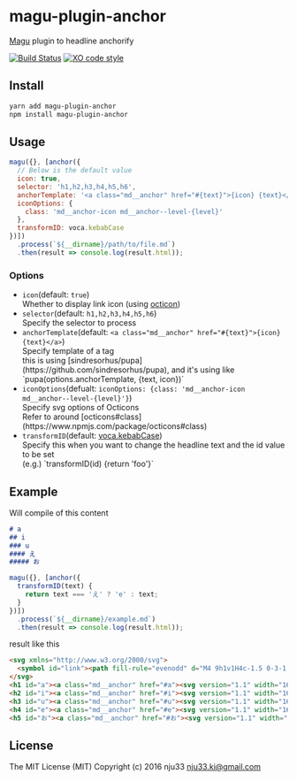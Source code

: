 # magu-plugin-anchor

[Magu](https://github.com/nju33/magu) plugin to headline anchorify

[![Build Status](https://travis-ci.org/nju33/magu-plugin-anchor.svg?branch=master)](https://travis-ci.org/nju33/magu-plugin-anchor) [![XO code style](https://img.shields.io/badge/code_style-XO-5ed9c7.svg)](https://github.com/sindresorhus/xo)

## Install

```bash
yarn add magu-plugin-anchor
npm install magu-plugin-anchor
```

## Usage

```js
magu({}, [anchor({
  // Below is the default value
  icon: true,
  selector: 'h1,h2,h3,h4,h5,h6',
  anchorTemplate: '<a class="md__anchor" href="#{text}">{icon} {text}</a>',
  iconOptions: {
    class: 'md__anchor-icon md__anchor--level-{level}'
  },
  transformID: voca.kebabCase
})])
  .process(`${__dirname}/path/to/file.md`)
  .then(result => console.log(result.html));
```

### Options

- `icon`(default: `true`)
  <div>Whether to display link icon (using <a href="https://octicons.github.com/icon/link/">octicon</a>)</div>
- `selector`(default: `h1,h2,h3,h4,h5,h6`)
  <div>Specify the selector to process</div>
- `anchorTemplate`(default: `<a class="md__anchor" href="#{text}">{icon} {text}</a>`)
  <div>Specify template of a tag</div>
  this is using [sindresorhus/pupa](https://github.com/sindresorhus/pupa), and it's using like `pupa(options.anchorTemplate, {text, icon})`
- `iconOptions`(defualt: `iconOptions: {class: 'md__anchor-icon md__anchor--level-{level}'}`)
  <div>Specify svg options of Octicons</div>
  Refer to around [octicons#class](https://www.npmjs.com/package/octicons#class)
- `transformID`(default: [voca.kebabCase](https://vocajs.com/#kebabCase))
  <div>Specify this when you want to change the headline text and the id value to be set</div>
  (e.g.) `transformID(id) {return 'foo'}`

## Example

Will compile of this content

```md
# a
## i
### u
#### え
##### お

```

```js
magu({}, [anchor({
  transformID(text) {
    return text === 'え' ? 'e' : text;
  }
})])
  .process(`${__dirname}/example.md`)
  .then(result => console.log(result.html));
```

result like this

```html
<svg xmlns="http://www.w3.org/2000/svg">
  <symbol id="link"><path fill-rule="evenodd" d="M4 9h1v1H4c-1.5 0-3-1.69-3-3.5S2.55 3 4 3h4c1.45 0 3 1.69 3 3.5 0 1.41-.91 2.72-2 3.25V8.59c.58-.45 1-1.27 1-2.09C10 5.22 8.98 4 8 4H4c-.98 0-2 1.22-2 2.5S3 9 4 9zm9-3h-1v1h1c1 0 2 1.22 2 2.5S13.98 12 13 12H9c-.98 0-2-1.22-2-2.5 0-.83.42-1.64 1-2.09V6.25c-1.09.53-2 1.84-2 3.25C6 11.31 7.55 13 9 13h4c1.45 0 3-1.69 3-3.5S14.5 6 13 6z"/></symbol>
</svg>
<h1 id="a"><a class="md__anchor" href="#a"><svg version="1.1" width="16" height="16" viewbox="0 0 16 16" class="octicon octicon-link md__anchor-icon md__anchor--level-1" aria-hidden="true"><use xlink:href="#link"/></svg> a</a></h1>
<h2 id="i"><a class="md__anchor" href="#i"><svg version="1.1" width="16" height="16" viewbox="0 0 16 16" class="octicon octicon-link md__anchor-icon md__anchor--level-2" aria-hidden="true"><use xlink:href="#link"/></svg> i</a></h2>
<h3 id="u"><a class="md__anchor" href="#u"><svg version="1.1" width="16" height="16" viewbox="0 0 16 16" class="octicon octicon-link md__anchor-icon md__anchor--level-3" aria-hidden="true"><use xlink:href="#link"/></svg> u</a></h3>
<h4 id="e"><a class="md__anchor" href="#e"><svg version="1.1" width="16" height="16" viewbox="0 0 16 16" class="octicon octicon-link md__anchor-icon md__anchor--level-4" aria-hidden="true"><use xlink:href="#link"/></svg> え</a></h4>
<h5 id="お"><a class="md__anchor" href="#お"><svg version="1.1" width="16" height="16" viewbox="0 0 16 16" class="octicon octicon-link md__anchor-icon md__anchor--level-5" aria-hidden="true"><use xlink:href="#link"/></svg> お</a></h5>
```

## License

The MIT License (MIT)
Copyright (c) 2016 nju33 <nju33.ki@gmail.com>
